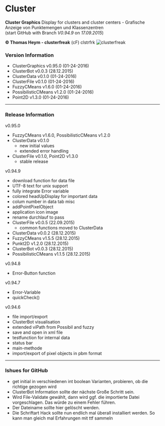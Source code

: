 # Cluster
**Cluster Graphics**
Display for clusters and cluster centers - Grafische Anzeige von Punktemengen und Klassenzentren  
(start GitHub with Branch *V0.94.9* on *17.09.2015*)

**&copy; Thomas Heym - clusterfreak** (cF) clstrfrk
![clusterfreak](https://http://clusterfreak.com/favicon.ico "clusterfreak")

### Version Information
* ClusterGraphics v0.95.0 (01-24-2016)
* ClusterBot v0.0.3 (28.12.2015)
* ClusterData v0.1.0 (01-24-2016)
* ClusterFile v0.1.0 (01-24-2016)
* FuzzyCMeans v1.6.0 (01-24-2016)
* PossibilisticCMeans v1.2.0 (01-24-2016)
* Point2D v1.3.0 (01-24-2016)
* * *
### Release Information
v0.95.0
* FuzzyCMeans v1.6.0, PossibilisticCMeans v1.2.0
* ClusterData v0.1.0
	* new initial values
	* extended error handling
* ClusterFile v0.1.0, Point2D v1.3.0
	* stable release

v0.94.9
* download function for data file
* UTF-8 text for unix support
* fully integrate Error variable
* colored headUpDisplay for important data
* colum number in data tab misc
* addPointPixelObject
* application icon image
* rename durchlauf to pass
* ClusterFile v0.0.5 (22.09.2015)
	* common functions moved to ClusterData
* ClusterData v0.0.2 (28.12.2015)
* FuzzyCMeans v1.5.5 (28.12.2015)
* Punkt2D v1.2.0 (28.12.2015)
* ClusterBot v0.0.3 (28.12.2015)
* PossibilisticCMeans v1.1.5 (28.12.2015)

v0.94.8
* Error-Button function

v0.94.7
* Error-Variable
* quickCheck()

v0.94.6
* file import/export
* ClusterBot visualisation
* extended viPath from Possibil and fuzzy
* save and open in xml file
* testfunction for internal data
* status bar
* main-methode
* import/export of pixel objects in pbm format

* * *

### Ishues for GitHub
* get initial in verschiedenen int boolean Varianten, probieren, ob die richtige gezogen wird
* ClusterBot Information sollte der nächste Große Schritt sein.
* Wird File-Validate gewählt, dann wird ggf. die importierte Datei vorgeschlagen. Das würde zu einem Fehler führen.
* Der Dateiname sollte hier gelöscht werden.
* Die Schriftart Hack sollte nun endlich mal überall installiert werden. So kann man gleich mal Erfahrungen mit ttf sammeln
